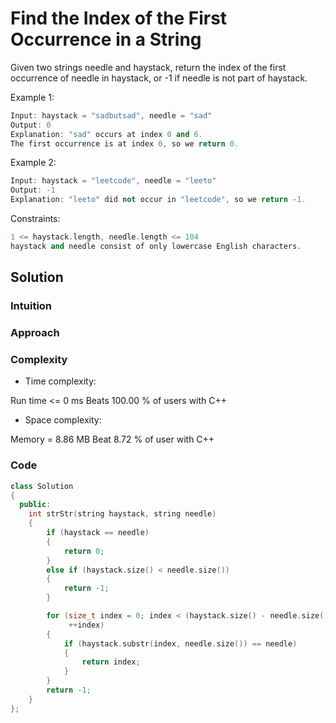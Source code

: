 # Find the Index of the First Occurrence in a String

Given two strings needle and haystack, return the index of the first occurrence of needle in haystack, or -1 if needle is not part of haystack.

Example 1:

```C++
Input: haystack = "sadbutsad", needle = "sad"
Output: 0
Explanation: "sad" occurs at index 0 and 6.
The first occurrence is at index 0, so we return 0.
```

Example 2:

```C++
Input: haystack = "leetcode", needle = "leeto"
Output: -1
Explanation: "leeto" did not occur in "leetcode", so we return -1.
```

Constraints:

```C++
1 <= haystack.length, needle.length <= 104
haystack and needle consist of only lowercase English characters.
```

## Solution

### Intuition
<!-- Describe your first thoughts on how to solve this problem. -->

### Approach
<!-- Describe your approach to solving the problem. -->

### Complexity

* Time complexity:
<!-- Add your time complexity here, e.g. $$O(n)$$ -->
Run time <= 0 ms Beats 100.00 % of users with C++

* Space complexity:
<!-- Add your space complexity here, e.g. $$O(n)$$ -->
Memory = 8.86 MB Beat 8.72 % of user with C++

### Code

```C++
class Solution
{
  public:
    int strStr(string haystack, string needle)
    {
        if (haystack == needle)
        {
            return 0;
        }
        else if (haystack.size() < needle.size())
        {
            return -1;
        }

        for (size_t index = 0; index < (haystack.size() - needle.size() + 1);
             ++index)
        {
            if (haystack.substr(index, needle.size()) == needle)
            {
                return index;
            }
        }
        return -1;
    }
};
```
